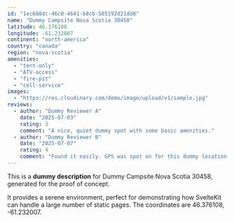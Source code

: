```yaml
---
id: "1ec688dc-46c0-4641-b8cb-585192d21dd8"
name: "Dummy Campsite Nova Scotia 30458"
latitude: 46.376108
longitude: -61.232007
continent: "north-america"
country: "canada"
region: "nova-scotia"
amenities:
  - "tent-only"
  - "ATV-access"
  - "fire-pit"
  - "cell-service"
images:
  - "https://res.cloudinary.com/demo/image/upload/v1/sample.jpg"
reviews:
  - author: "Dummy Reviewer A"
    date: "2025-07-03"
    rating: 3
    comment: "A nice, quiet dummy spot with some basic amenities."
  - author: "Dummy Reviewer B"
    date: "2025-07-07"
    rating: 4
    comment: "Found it easily. GPS was spot on for this dummy location."
---
```


This is a **dummy description** for Dummy Campsite Nova Scotia 30458, generated for the proof of concept.

It provides a serene environment, perfect for demonstrating how SvelteKit can handle a large number of static pages. The coordinates are 46.376108, -61.232007.
